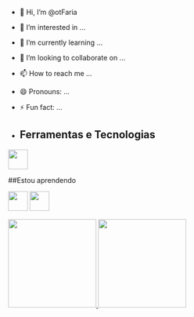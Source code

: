 - 👋 Hi, I’m @otFaria
- 👀 I’m interested in ...
- 🌱 I’m currently learning ...
- 💞️ I’m looking to collaborate on ...
- 📫 How to reach me ...
- 😄 Pronouns: ...
- ⚡ Fun fact: ...

- ## Ferramentas e Tecnologias

<img loading="lazy" src="https://cdn.jsdelivr.net/gh/devicons/devicon/icons/git/git-original.svg" width="40" height="40"/>

##Estou aprendendo


<img loading="lazy" src="https://cdn.jsdelivr.net/gh/devicons/devicon/icons/java/java-original.svg" width="40" height="40"/> <img loading="lazy" src="https://www.flaticon.com/free-icon/github_2504911" width="40" height="40"/>

<!---
otFaria/otFaria is a ✨ special ✨ repository because its `README.md` (this file) appears on your GitHub profile.
You can click the Preview link to take a look at your changes.
--->

<div>
<a href="https://github.com/seu-usuário-aqui">
<img loading="lazy" height="180em" src="https://github-readme-stats.vercel.app/api/top-langs/?username=otFaria&layout=compact&langs_count=7&theme=dracula"/>
<img loading="lazy" height="180em" src="https://github-readme-stats.vercel.app/api?username=otFaria&show_icons=true&theme=dracula&include_all_commits=true&count_private=true"/>
</div>
